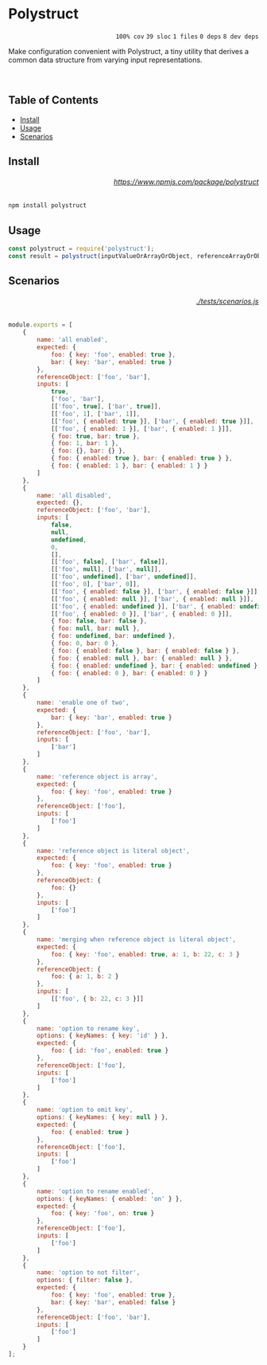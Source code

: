 # Polystruct

<p align="right"><code>100% cov</code>&nbsp;<code>39 sloc</code>&nbsp;<code>1 files</code>&nbsp;<code>0 deps</code>&nbsp;<code>8 dev deps</code></p>

Make configuration convenient with Polystruct, a tiny utility that derives a common data structure from varying input representations.

<br />

<!-- START doctoc generated TOC please keep comment here to allow auto update -->
<!-- DON'T EDIT THIS SECTION, INSTEAD RE-RUN doctoc TO UPDATE -->
## Table of Contents

- [Install](#install)
- [Usage](#usage)
- [Scenarios](#scenarios)

<!-- END doctoc generated TOC please keep comment here to allow auto update -->

## Install

###### <p align="right"><a href="https://www.npmjs.com/package/polystruct">https://www.npmjs.com/package/polystruct</a></p>
```sh
npm install polystruct
```

## Usage

```js
const polystruct = require('polystruct');
const result = polystruct(inputValueOrArrayOrObject, referenceArrayOrObject, optionsObject);
```

## Scenarios

###### <p align="right"><a href="https://github.com/mattriley/node-polystruct/blob/main/./tests/scenarios.js">./tests/scenarios.js</a></p>
```js
module.exports = [
    {
        name: 'all enabled',
        expected: {
            foo: { key: 'foo', enabled: true },
            bar: { key: 'bar', enabled: true }
        },
        referenceObject: ['foo', 'bar'],
        inputs: [
            true,
            ['foo', 'bar'],
            [['foo', true], ['bar', true]],
            [['foo', 1], ['bar', 1]],
            [['foo', { enabled: true }], ['bar', { enabled: true }]],
            [['foo', { enabled: 1 }], ['bar', { enabled: 1 }]],
            { foo: true, bar: true },
            { foo: 1, bar: 1 },
            { foo: {}, bar: {} },
            { foo: { enabled: true }, bar: { enabled: true } },
            { foo: { enabled: 1 }, bar: { enabled: 1 } }
        ]
    },
    {
        name: 'all disabled',
        expected: {},
        referenceObject: ['foo', 'bar'],
        inputs: [
            false,
            null,
            undefined,
            0,
            [],
            [['foo', false], ['bar', false]],
            [['foo', null], ['bar', null]],
            [['foo', undefined], ['bar', undefined]],
            [['foo', 0], ['bar', 0]],
            [['foo', { enabled: false }], ['bar', { enabled: false }]],
            [['foo', { enabled: null }], ['bar', { enabled: null }]],
            [['foo', { enabled: undefined }], ['bar', { enabled: undefined }]],
            [['foo', { enabled: 0 }], ['bar', { enabled: 0 }]],
            { foo: false, bar: false },
            { foo: null, bar: null },
            { foo: undefined, bar: undefined },
            { foo: 0, bar: 0 },
            { foo: { enabled: false }, bar: { enabled: false } },
            { foo: { enabled: null }, bar: { enabled: null } },
            { foo: { enabled: undefined }, bar: { enabled: undefined } },
            { foo: { enabled: 0 }, bar: { enabled: 0 } }
        ]
    },
    {
        name: 'enable one of two',
        expected: {
            bar: { key: 'bar', enabled: true }
        },
        referenceObject: ['foo', 'bar'],
        inputs: [
            ['bar']
        ]
    },
    {
        name: 'reference object is array',
        expected: {
            foo: { key: 'foo', enabled: true }
        },
        referenceObject: ['foo'],
        inputs: [
            ['foo']
        ]
    },
    {
        name: 'reference object is literal object',
        expected: {
            foo: { key: 'foo', enabled: true }
        },
        referenceObject: {
            foo: {}
        },
        inputs: [
            ['foo']
        ]
    },
    {
        name: 'merging when reference object is literal object',
        expected: {
            foo: { key: 'foo', enabled: true, a: 1, b: 22, c: 3 }
        },
        referenceObject: {
            foo: { a: 1, b: 2 }
        },
        inputs: [
            [['foo', { b: 22, c: 3 }]]
        ]
    },
    {
        name: 'option to rename key',
        options: { keyNames: { key: 'id' } },
        expected: {
            foo: { id: 'foo', enabled: true }
        },
        referenceObject: ['foo'],
        inputs: [
            ['foo']
        ]
    },
    {
        name: 'option to omit key',
        options: { keyNames: { key: null } },
        expected: {
            foo: { enabled: true }
        },
        referenceObject: ['foo'],
        inputs: [
            ['foo']
        ]
    },
    {
        name: 'option to rename enabled',
        options: { keyNames: { enabled: 'on' } },
        expected: {
            foo: { key: 'foo', on: true }
        },
        referenceObject: ['foo'],
        inputs: [
            ['foo']
        ]
    },
    {
        name: 'option to not filter',
        options: { filter: false },
        expected: {
            foo: { key: 'foo', enabled: true },
            bar: { key: 'bar', enabled: false }
        },
        referenceObject: ['foo', 'bar'],
        inputs: [
            ['foo']
        ]
    }
];
```
